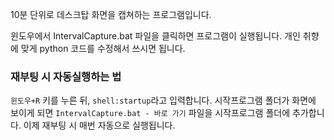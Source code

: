 10분 단위로 데스크탑 화면을 캡쳐하는 프로그램입니다.

윈도우에서 IntervalCapture.bat 파일을 클릭하면 프로그램이 실행됩니다.
개인 취향에 맞게 python 코드를 수정해서 쓰시면 됩니다.

### 재부팅 시 자동실행하는 법
`윈도우+R` 키를 누른 뒤, `shell:startup`라고 입력합니다.
시작프로그램 폴더가 화면에 보이게 되면 `IntervalCapture.bat - 바로 가기` 파일을 시작프로그램 폴더에 추가합니다.
이제 재부팅 시 매번 자동으로 실행됩니다.
